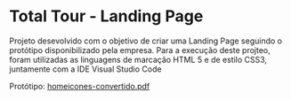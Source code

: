 # Total Tour - Landing Page

Projeto desevolvido com o objetivo de criar uma Landing Page seguindo o protótipo disponibilizado pela empresa.
Para a execução deste projteo, foram utilizadas as linguagens de marcação HTML 5 e de estilo CSS3, juntamente com a IDE Visual Studio Code

Protótipo: [homeicones-convertido.pdf](https://github.com/ThyagoOliveira1/Beep-Digital/files/8414225/homeicones-convertido.pdf)
